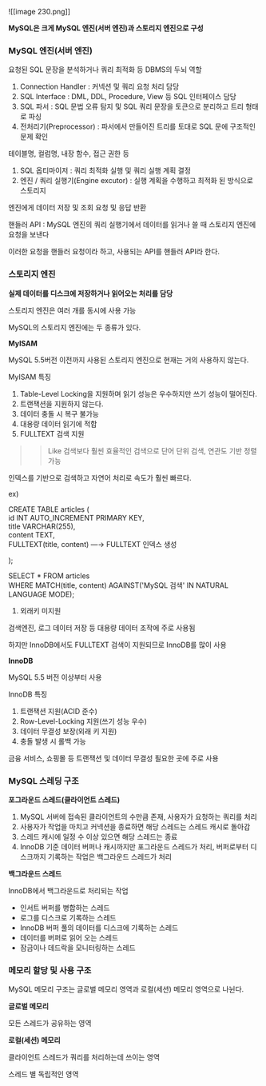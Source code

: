   

![[image 230.png]]

  

**MySQL은 크게 MySQL 엔진(서버 엔진)과 스토리지 엔진으로 구성**

  

### MySQL 엔진(서버 엔진)

요청된 SQL 문장을 분석하거나 쿼리 최적화 등 DBMS의 두뇌 역할

  

1. Connection Handler : 커넥션 및 쿼리 요청 처리 담당
2. SQL Interface : DML, DDL, Procedure, View 등 SQL 인터페이스 담당
3. SQL 파서 : SQL 문법 오류 탐지 및 SQL 쿼리 문장을 토큰으로 분리하고 트리 형태로 파싱
4. 전처리기(Preprocessor) : 파서에서 만들어진 트리를 토대로 SQL 문에 구조적인 문제 확인

테이블명, 컬럼명, 내장 함수, 접근 권한 등

1. SQL 옵티마이저 : 쿼리 최적화 실행 및 쿼리 실행 계획 결정
2. 엔진 / 쿼리 실행기(Engine excutor) : 실행 계획을 수행하고 최적화 된 방식으로 스토리지

엔진에게 데이터 저장 및 조회 요청 및 응답 반환

  

핸들러 API : MySQL 엔진의 쿼리 실행기에서 데이터를 읽거나 쓸 때 스토리지 엔진에 요청을 보낸다

이러한 요청을 핸들러 요청이라 하고, 사용되는 API를 핸들러 API라 한다.

  

### 스토리지 엔진

**실제 데이터를 디스크에 저장하거나 읽어오는 처리를 담당**

스토리지 엔진은 여러 개를 동시에 사용 가능

  

MySQL의 스토리지 엔진에는 두 종류가 있다.

  

**MyISAM**

MySQL 5.5버전 이전까지 사용된 스토리지 엔진으로 현재는 거의 사용하지 않는다.

  

MyISAM 특징

1. Table-Level Locking을 지원하며 읽기 성능은 우수하지만 쓰기 성능이 떨어진다.
2. 트랜잭션을 지원하지 않는다.
3. 데이터 충돌 시 복구 불가능
4. 대용량 데이터 읽기에 적합
5. FULLTEXT 검색 지원

>> Like 검색보다 훨씬 효율적인 검색으로 단어 단위 검색, 연관도 기반 정렬 가능

인덱스를 기반으로 검색하고 자연어 처리로 속도가 훨씬 빠르다.

ex)

CREATE TABLE articles (  
id INT AUTO_INCREMENT PRIMARY KEY,  
title VARCHAR(255),  
content TEXT,  
FULLTEXT(title, content) —→ FULLTEXT 인덱스 생성  

);

  

SELECT * FROM articles  
WHERE MATCH(title, content) AGAINST('MySQL 검색' IN NATURAL LANGUAGE MODE);  

  

1. 외래키 미지원

  

검색엔진, 로그 데이터 저장 등 대용량 데이터 조작에 주로 사용됨

하지만 InnoDB에서도 FULLTEXT 검색이 지원되므로 InnoDB를 많이 사용

  

**InnoDB**

MySQL 5.5 버전 이상부터 사용

  

InnoDB 특징

1. 트랜잭션 지원(ACID 준수)
2. Row-Level-Locking 지원(쓰기 성능 우수)
3. 데이터 무결성 보장(외래 키 지원)
4. 충돌 발생 시 롤백 가능

  

금융 서비스, 쇼핑몰 등 트랜잭션 및 데이터 무결성 필요한 곳에 주로 사용

  

  

### MySQL 스레딩 구조

  

**포그라운드 스레드(클라이언트 스레드)**

1. MySQL 서버에 접속된 클라이언트의 수만큼 존재, 사용자가 요청하는 쿼리를 처리
2. 사용자가 작업을 마치고 커넥션을 종료하면 해당 스레드는 스레드 캐시로 돌아감
3. 스레드 캐시에 일정 수 이상 있으면 해당 스레드는 종료
4. InnoDB 기준 데이터 버퍼나 캐시까지만 포그라운드 스레드가 처리, 버퍼로부터 디스크까지 기록하는 작업은 백그라운드 스레드가 처리

  

**백그라운드 스레드**

InnoDB에서 백그라운드로 처리되는 작업

- 인서트 버퍼를 병합하는 스레드
- 로그를 디스크로 기록하는 스레드
- InnoDB 버퍼 풀의 데이터를 디스크에 기록하는 스레드
- 데이터를 버퍼로 읽어 오는 스레드
- 잠금이나 데드락을 모니터링하는 스레드

  

  

### 메모리 할당 및 사용 구조

MySQL 메모리 구조는 글로벌 메모리 영역과 로컬(세션) 메모리 영역으로 나뉜다.

  

**글로벌 메모리**

모든 스레드가 공유하는 영역

  

**로컬(세션) 메모리**

클라이언트 스레드가 쿼리를 처리하는데 쓰이는 영역

스레드 별 독립적인 영역